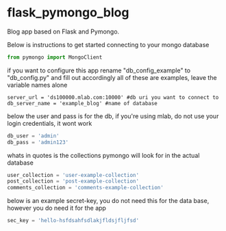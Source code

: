 # flask_pymongo_blog
Blog app based on Flask and Pymongo.

Below is instructions to get started connecting to your mongo database
```python
from pymongo import MongoClient
```
if you want to configure this app rename "db_config_example" to "db_config.py" and fill out accordingly
all of these are examples, leave the variable names alone
```
server_url = 'ds100000.mlab.com:10000' #db uri you want to connect to
db_server_name = 'example_blog' #name of database
```

below the user and pass is for the db, if you're using mlab, do not use your login credentials, it wont work
```python
db_user = 'admin'
db_pass = 'admin123'
```
whats in quotes is the collections pymongo will look for in the actual database
```python
user_collection = 'user-example-collection'
post_collection = 'post-example-collection'
comments_collection = 'comments-example-collection'
```

below is an example secret-key, you do not need this for the
data base, however you do need it for the app
```python
sec_key = 'hello-hsfdsahfsdlakjfldsjfljfsd'
```